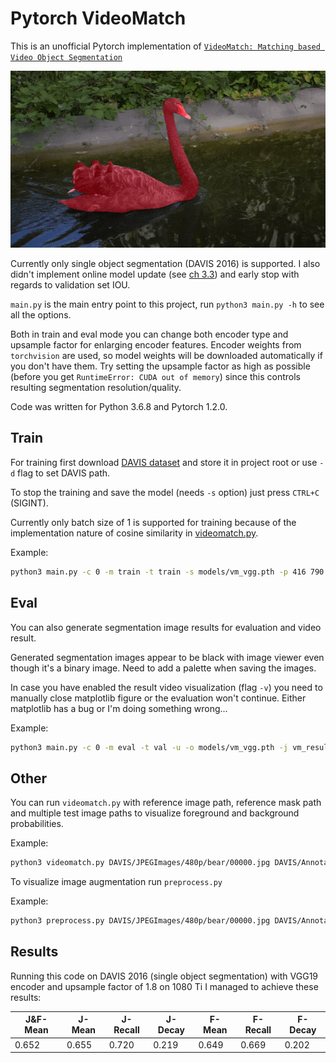 # Pytorch VideoMatch

This is an unofficial Pytorch implementation of [`VideoMatch: Matching based Video Object Segmentation`](https://arxiv.org/pdf/1809.01123.pdf)

![](docs/blackswan.gif)

Currently only single object segmentation (DAVIS 2016) is supported. I also didn't implement online model update (see [ch 3.3](https://arxiv.org/pdf/1809.01123.pdf))
and early stop with regards to validation set IOU.

`main.py` is the main entry point to this project, run `python3 main.py -h` to see all the options.

Both in train and eval mode you can change both encoder type and upsample factor for enlarging encoder features. Encoder weights from `torchvision` are used, so model weights will be
downloaded automatically if you don't have them. Try setting the upsample factor as high as possible (before you get `RuntimeError: CUDA out of memory`) since
this controls resulting segmentation resolution/quality.

Code was written for Python 3.6.8 and Pytorch 1.2.0.

## Train
For training first download [DAVIS dataset](https://davischallenge.org/davis2016/code.html) and store it in project root or use `-d` flag to set DAVIS path.

To stop the training and save the model (needs `-s` option) just press `CTRL+C` (SIGINT).

Currently only batch size of 1 is supported for training because of the implementation nature of cosine similarity in [videomatch.py](videomatch.py).

Example:
```bash
python3 main.py -c 0 -m train -t train -s models/vm_vgg.pth -p 416 790 -l 1e-5 -x
```
## Eval
You can also generate segmentation image results for evaluation and video result.

Generated segmentation images appear to be black with image viewer even though it's a binary image. 
Need to add a palette when saving the images.

In case you have enabled the result video visualization (flag `-v`) you need to manually close matplotlib figure or
the evaluation won't continue. Either matplotlib has a bug or I'm doing something wrong...

Example:
```bash
python3 main.py -c 0 -m eval -t val -u -o models/vm_vgg.pth -j vm_results -v
```

## Other
You can run `videomatch.py` with reference image path, reference mask path and multiple test image paths to visualize foreground and background probabilities.

Example:
```bash
python3 videomatch.py DAVIS/JPEGImages/480p/bear/00000.jpg DAVIS/Annotations/480p/bear/00000.png DAVIS/JPEGImages/480p/bear/00001.jpg
```

To visualize image augmentation run `preprocess.py`

Example:
```bash
python3 preprocess.py DAVIS/JPEGImages/480p/bear/00000.jpg DAVIS/Annotations/480p/bear/00000.png
```

## Results
Running this code on DAVIS 2016 (single object segmentation) with VGG19 encoder and upsample factor of 1.8 
on 1080 Ti I managed to achieve these results:

| J&F-Mean | J-Mean | J-Recall | J-Decay | F-Mean | F-Recall | F-Decay |
| ------------- | ------------- | ------------- | ------------- | ------------- | ------------- | ------------- |
| 0.652 | 0.655 | 0.720 | 0.219 | 0.649 | 0.669 | 0.202 |
